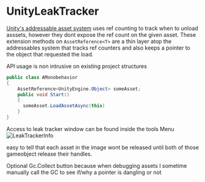 # UnityLeakTracker

[Unity's addressable asset system](https://docs.unity3d.com/Packages/com.unity.addressables@1.19/manual/index.html) uses ref counting to track when to unload asssets, however they dont expose the ref count on the given asset. These extension methods on `AssetReference<T>` are a thin layer atop the addressables system that tracks ref counters and also keeps a pointer to the object that requested the load.

API usage is non intrusive on existing project structures

```cs
public class AMonobehavior
{
    AssetReference<UnityEngine.Object> someAsset;
    public void Start()
    {
      someAsset.LoadAssetAsync(this)
    }
}
```

Access to leak tracker window can be found inside the tools Menu
![LeakTrackerInfo](https://user-images.githubusercontent.com/26536123/150235470-84d2c7a1-386f-4b3b-9ba6-3cfefdd5ebbb.png)

easy to tell that each asset in the image wont be released until both of those gameobject release their handles.

Optional Gc.Collect button because when debugging assets I sometime manually call the GC to see if/why a pointer is dangling or not
